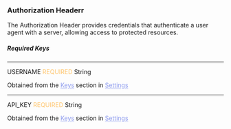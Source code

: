 <h3 id="new-api-docs-authorization-header" className="h3-title">Authorization Headerr</h3>

<p className="p-text">The Authorization Header provides credentials that authenticate a user agent with a server, allowing access to protected resources.</p>

<h5 className="h5-title">Required Keys</h5>

---
<span className="parameter-text">USERNAME</span> <span style="color: #FFC56D;font-size: 14px" className="parameter-info">REQUIRED</span> <span className="parameter-info">String</span>

<p className="p-text">Obtained from the <a href='/api/settings/keys/' style="color: #8B99EE;">Keys</a> 
section in <a href='/api/settings/keys/' style="color: #8B99EE;">Settings</a>
</p>


---
<span className="parameter-text">API_KEY</span> <span style="color: #FFC56D;font-size: 14px" className="parameter-info">REQUIRED</span> <span className="parameter-info">String</span>

<p className="p-text">Obtained from the <a href='/api/settings/keys/' style="color: #8B99EE;">Keys</a> 
section in <a href='/api/settings/keys/' style="color: #8B99EE;">Settings</a>
</p>
